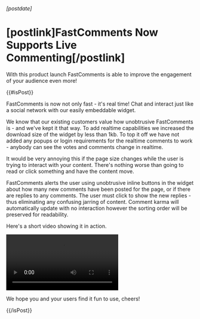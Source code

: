 ###### [postdate]
# [postlink]FastComments Now Supports Live Commenting[/postlink]

With this product launch FastComments is able to improve the engagement of your audience even more!

{{#isPost}}

FastComments is now not only fast - it's real time! Chat and interact just like a social network with our easily embeddable widget.

We know that our existing customers value how unobtrusive FastComments is - and we've kept it that way. To add realtime capabilities we increased
the download size of the widget by less than 1kb. To top it off we have not added any popups or login requirements for the realtime comments to work - anybody
can see the votes and comments change in realtime.

It would be very annoying this if the page size changes while the user is trying to interact with your content. There's nothing worse than going to read or click
something and have the content move.

FastComments alerts the user using unobtrusive inline buttons in the widget about how many new comments have been posted for the page, or if there are replies to any comments. The user must click to show the new
replies - thus eliminating any confusing jarring of content. Comment karma will automatically update with no interaction however the sorting order will be preserved for readability.

Here's a short video showing it in action.

<video src="images/realtime-demo.mp4" autoplay="true" controls="true" alt="FastComments Realtime" title="FastComments Realtime"></video>

We hope you and your users find it fun to use, cheers!

{{/isPost}}
